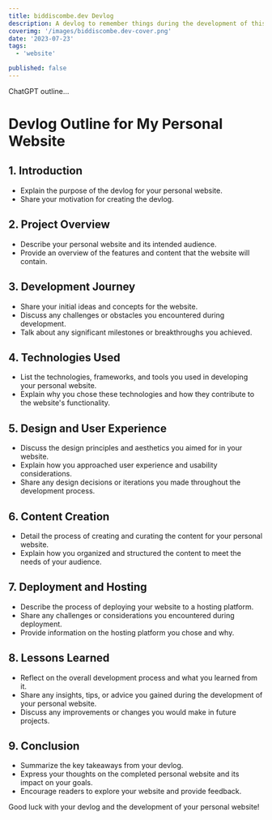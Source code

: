 ```yaml
---
title: biddiscombe.dev Devlog
description: A devlog to remember things during the development of this site
coverimg: '/images/biddiscombe.dev-cover.png'
date: '2023-07-23'
tags:
  - 'website'

published: false
---
```


ChatGPT outline...

# Devlog Outline for My Personal Website

## 1. Introduction
- Explain the purpose of the devlog for your personal website.
- Share your motivation for creating the devlog.

## 2. Project Overview
- Describe your personal website and its intended audience.
- Provide an overview of the features and content that the website will contain.

## 3. Development Journey
- Share your initial ideas and concepts for the website.
- Discuss any challenges or obstacles you encountered during development.
- Talk about any significant milestones or breakthroughs you achieved.

## 4. Technologies Used
- List the technologies, frameworks, and tools you used in developing your personal website.
- Explain why you chose these technologies and how they contribute to the website's functionality.

## 5. Design and User Experience
- Discuss the design principles and aesthetics you aimed for in your website.
- Explain how you approached user experience and usability considerations.
- Share any design decisions or iterations you made throughout the development process.

## 6. Content Creation
- Detail the process of creating and curating the content for your personal website.
- Explain how you organized and structured the content to meet the needs of your audience.

## 7. Deployment and Hosting
- Describe the process of deploying your website to a hosting platform.
- Share any challenges or considerations you encountered during deployment.
- Provide information on the hosting platform you chose and why.

## 8. Lessons Learned
- Reflect on the overall development process and what you learned from it.
- Share any insights, tips, or advice you gained during the development of your personal website.
- Discuss any improvements or changes you would make in future projects.

## 9. Conclusion
- Summarize the key takeaways from your devlog.
- Express your thoughts on the completed personal website and its impact on your goals.
- Encourage readers to explore your website and provide feedback.

Good luck with your devlog and the development of your personal website!



